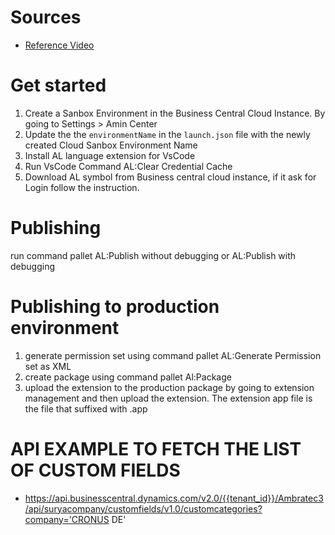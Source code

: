 # Sources

- [Reference Video](https://www.youtube.com/watch?v=xob-ic-Pw98)

# Get started

1. Create a Sanbox Environment in the Business Central Cloud Instance. By going to Settings > Amin Center
2. Update the the `environmentName` in the `launch.json` file with the newly created Cloud Sanbox Environment Name
3. Install AL language extension for VsCode
4. Run VsCode Command AL:Clear Credential Cache
5. Download AL symbol from Business central cloud instance, if it ask for Login follow the instruction.

# Publishing

run command pallet AL:Publish without debugging or AL:Publish with debugging

# Publishing to production environment

1. generate permission set using command pallet AL:Generate Permission set as XML
2. create package using command pallet Al:Package
3. upload the extension to the production package by going to extension management and then upload the extension. The extension app file is the file that suffixed with .app

# API EXAMPLE TO FETCH THE LIST OF CUSTOM FIELDS

- https://api.businesscentral.dynamics.com/v2.0/{{tenant_id}}/Ambratec3/api/suryacompany/customfields/v1.0/customcategories?company='CRONUS DE'
